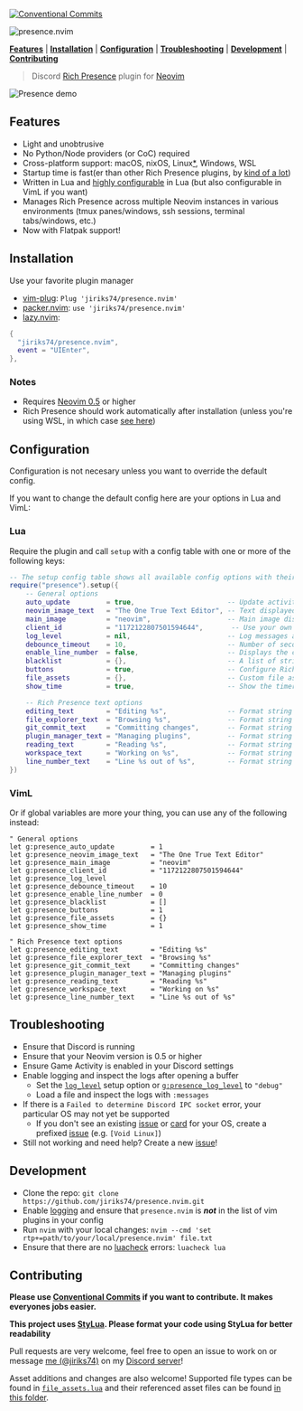 [![Conventional Commits](https://img.shields.io/badge/Conventional%20Commits-1.0.0-%23FE5196?logo=conventionalcommits&logoColor=white)](https://conventionalcommits.org)

![presence.nvim](https://gist.githubusercontent.com/andweeb/df3216345530234289b87cf5080c2c60/raw/8de399cfed82c137f793e9f580027b5246bc4379/presence.nvim.png)

**[Features](#features)** | **[Installation](#installation)** | **[Configuration](#configuration)** | **[Troubleshooting](#troubleshooting)** | **[Development](#development)** | **[Contributing](#contributing)**

> Discord [Rich Presence](https://discord.com/rich-presence) plugin for [Neovim](https://neovim.io)

![Presence demo](https://gist.githubusercontent.com/andweeb/df3216345530234289b87cf5080c2c60/raw/ad916fec8de921d0021801a0af877a5349621e7e/presence-demo-a.gif)

## Features

- Light and unobtrusive
- No Python/Node providers (or CoC) required
- Cross-platform support: macOS, nixOS, Linux[\*](#notes),
Windows, WSL
- Startup time is fast(er than other Rich Presence plugins, by
[kind of a lot](https://github.com/andweeb/presence.nvim/wiki/Plugin-Comparisons))
- Written in Lua and [highly configurable](#configuration) in Lua
(but also configurable in VimL if you want)
- Manages Rich Presence across multiple Neovim instances in various environments
(tmux panes/windows, ssh sessions, terminal tabs/windows, etc.)
- Now with Flatpak support!

## Installation

Use your favorite plugin manager

- [vim-plug](https://github.com/junegunn/vim-plug): `Plug 'jiriks74/presence.nvim'`
- [packer.nvim](https://github.com/wbthomason/packer.nvim): `use 'jiriks74/presence.nvim'`
- [lazy.nvim](https://github.com/folke/lazy.nvim):

```lua
{
  "jiriks74/presence.nvim",
  event = "UIEnter",
},
```


### Notes

- Requires [Neovim 0.5](https://github.com/neovim/neovim/releases/tag/v0.5.0)
or higher
- Rich Presence should work automatically after installation
(unless you're using WSL, in which case
[see here](https://github.com/andweeb/presence.nvim/wiki/Rich-Presence-in-WSL))

## Configuration

Configuration is not necesary unless you want to override the default config.

If you want to change the default config here are your options in Lua and VimL:

### Lua

Require the plugin and call `setup` with a config table with one or more of the
following keys:

```lua
-- The setup config table shows all available config options with their default values:
require("presence").setup({
    -- General options
    auto_update         = true,                       -- Update activity based on autocmd events (if `false`, map or manually execute `:lua package.loaded.presence:update()`)
    neovim_image_text   = "The One True Text Editor", -- Text displayed when hovered over the Neovim image
    main_image          = "neovim",                   -- Main image display (either "neovim" or "file")
    client_id           = "1172122807501594644",       -- Use your own Discord application client id (not recommended)
    log_level           = nil,                        -- Log messages at or above this level (one of the following: "debug", "info", "warn", "error")
    debounce_timeout    = 10,                         -- Number of seconds to debounce events (or calls to `:lua package.loaded.presence:update(<filename>, true)`)
    enable_line_number  = false,                      -- Displays the current line number instead of the current project
    blacklist           = {},                         -- A list of strings or Lua patterns that disable Rich Presence if the current file name, path, or workspace matches
    buttons             = true,                       -- Configure Rich Presence button(s), either a boolean to enable/disable, a static table (`{{ label = "<label>", url = "<url>" }, ...}`, or a function(buffer: string, repo_url: string|nil): table)
    file_assets         = {},                         -- Custom file asset definitions keyed by file names and extensions (see default config at `lua/presence/file_assets.lua` for reference)
    show_time           = true,                       -- Show the timer

    -- Rich Presence text options
    editing_text        = "Editing %s",               -- Format string rendered when an editable file is loaded in the buffer (either string or function(filename: string): string)
    file_explorer_text  = "Browsing %s",              -- Format string rendered when browsing a file explorer (either string or function(file_explorer_name: string): string)
    git_commit_text     = "Committing changes",       -- Format string rendered when committing changes in git (either string or function(filename: string): string)
    plugin_manager_text = "Managing plugins",         -- Format string rendered when managing plugins (either string or function(plugin_manager_name: string): string)
    reading_text        = "Reading %s",               -- Format string rendered when a read-only or unmodifiable file is loaded in the buffer (either string or function(filename: string): string)
    workspace_text      = "Working on %s",            -- Format string rendered when in a git repository (either string or function(project_name: string|nil, filename: string): string)
    line_number_text    = "Line %s out of %s",        -- Format string rendered when `enable_line_number` is set to true (either string or function(line_number: number, line_count: number): string)
})
```

### VimL

Or if global variables are more your thing, you can use any of the following instead:

```viml
" General options
let g:presence_auto_update         = 1
let g:presence_neovim_image_text   = "The One True Text Editor"
let g:presence_main_image          = "neovim"
let g:presence_client_id           = "1172122807501594644"
let g:presence_log_level
let g:presence_debounce_timeout    = 10
let g:presence_enable_line_number  = 0
let g:presence_blacklist           = []
let g:presence_buttons             = 1
let g:presence_file_assets         = {}
let g:presence_show_time           = 1

" Rich Presence text options
let g:presence_editing_text        = "Editing %s"
let g:presence_file_explorer_text  = "Browsing %s"
let g:presence_git_commit_text     = "Committing changes"
let g:presence_plugin_manager_text = "Managing plugins"
let g:presence_reading_text        = "Reading %s"
let g:presence_workspace_text      = "Working on %s"
let g:presence_line_number_text    = "Line %s out of %s"
```

## Troubleshooting

- Ensure that Discord is running
- Ensure that your Neovim version is 0.5 or higher
- Ensure Game Activity is enabled in your Discord settings
- Enable logging and inspect the logs after opening a buffer
  - Set the [`log_level`](#lua) setup option or [`g:presence_log_level`](#viml)
  to `"debug"`
  - Load a file and inspect the logs with `:messages`
- If there is a `Failed to determine Discord IPC socket` error, your particular
OS may not yet be supported
  - If you don't see an existing
  [issue](https://github.com/jiriks74/presence.nvim/issues)
  or [card](https://github.com/jiriks74/presence.nvim/projects/1#column-14183588)
  for your OS, create a prefixed
  [issue](https://github.com/jiriks74/presence.nvim/issues/new)
  (e.g. `[Void Linux]`)
- Still not working and need help? Create a new
[issue](https://github.com/jiriks74/presence.nvim/issues)!

## Development

- Clone the repo: `git clone https://github.com/jiriks74/presence.nvim.git`
- Enable [logging](#configuration) and ensure that `presence.nvim` is **_not_**
in the list of vim plugins in your config
- Run `nvim` with your local changes: `nvim --cmd
'set rtp+=path/to/your/local/presence.nvim' file.txt`
- Ensure that there are no [luacheck](https://github.com/mpeterv/luacheck/)
errors: `luacheck lua`

## Contributing

**Please use [Conventional Commits](https://www.conventionalcommits.org/)
if you want to contribute.
It makes everyones jobs easier.**

**This project uses [StyLua](https://github.com/JohnnyMorganz/StyLua).
Please format your code using StyLua for better readability**

Pull requests are very welcome, feel free to open an issue to work on
or message [me (@jiriks74)](https://discordapp.com/users/517810049360461837) on my
[Discord server](https://discord.gg/cCq3qcB4jB)!

Asset additions and changes are also welcome! Supported file types can be found in
[`file_assets.lua`](lua/presence/file_assets.lua) and their referenced asset files
can be found [in this folder](https://www.dropbox.com/sh/j8913f0gav3toeh/AADxjn0NuTprGFtv3Il1Pqz-a?dl=0).
